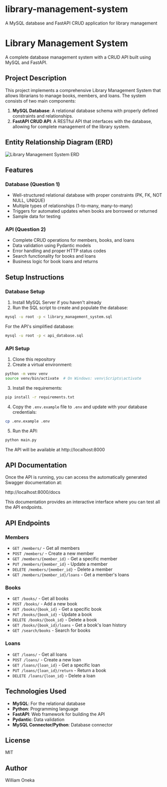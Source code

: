 # library-management-system
A MySQL database and FastAPI CRUD application for library management
# Library Management System

A complete database management system with a CRUD API built using MySQL and FastAPI.

## Project Description

This project implements a comprehensive Library Management System that allows librarians to manage books, members, and loans. The system consists of two main components:

1. **MySQL Database**: A relational database schema with properly defined constraints and relationships.
2. **FastAPI CRUD API**: A RESTful API that interfaces with the database, allowing for complete management of the library system.

## Entity Relationship Diagram (ERD)

![Library Management System ERD](https://drive.google.com/uc?export=view&id=10yjt66c9Vg1QM1eHGFEkOkZiG8K8tvhT)

## Features

### Database (Question 1)
- Well-structured relational database with proper constraints (PK, FK, NOT NULL, UNIQUE)
- Multiple types of relationships (1-to-many, many-to-many)
- Triggers for automated updates when books are borrowed or returned
- Sample data for testing

### API (Question 2)
- Complete CRUD operations for members, books, and loans
- Data validation using Pydantic models
- Error handling and proper HTTP status codes
- Search functionality for books and loans
- Business logic for book loans and returns

## Setup Instructions

### Database Setup

1. Install MySQL Server if you haven't already
2. Run the SQL script to create and populate the database:

```bash
mysql -u root -p < library_management_system.sql
```

For the API's simplified database:

```bash
mysql -u root -p < api_database.sql
```

### API Setup

1. Clone this repository
2. Create a virtual environment:

```bash
python -m venv venv
source venv/bin/activate  # On Windows: venv\Scripts\activate
```

3. Install the requirements:

```bash
pip install -r requirements.txt
```

4. Copy the `.env.example` file to `.env` and update with your database credentials:

```bash
cp .env.example .env
```

5. Run the API:

```bash
python main.py
```

The API will be available at http://localhost:8000

## API Documentation

Once the API is running, you can access the automatically generated Swagger documentation at:

http://localhost:8000/docs

This documentation provides an interactive interface where you can test all the API endpoints.

## API Endpoints

### Members
- `GET /members/` - Get all members
- `POST /members/` - Create a new member
- `GET /members/{member_id}` - Get a specific member
- `PUT /members/{member_id}` - Update a member
- `DELETE /members/{member_id}` - Delete a member
- `GET /members/{member_id}/loans` - Get a member's loans

### Books
- `GET /books/` - Get all books
- `POST /books/` - Add a new book
- `GET /books/{book_id}` - Get a specific book
- `PUT /books/{book_id}` - Update a book
- `DELETE /books/{book_id}` - Delete a book
- `GET /books/{book_id}/loans` - Get a book's loan history
- `GET /search/books` - Search for books

### Loans
- `GET /loans/` - Get all loans
- `POST /loans/` - Create a new loan
- `GET /loans/{loan_id}` - Get a specific loan
- `PUT /loans/{loan_id}/return` - Return a book
- `DELETE /loans/{loan_id}` - Delete a loan

## Technologies Used

- **MySQL**: For the relational database
- **Python**: Programming language
- **FastAPI**: Web framework for building the API
- **Pydantic**: Data validation
- **MySQL Connector/Python**: Database connector

## License

MIT

## Author

William Oneka